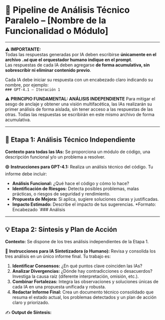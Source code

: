 # 🔬 Pipeline de Análisis Técnico Paralelo – [Nombre de la Funcionalidad o Módulo]

---
⚠️ **IMPORTANTE:**  
Todas las respuestas generadas por IA deben escribirse **únicamente en el archivo `.md` que el orquestador humano indique en el prompt**.  
Las respuestas de cada IA deben agregarse **de forma acumulativa, sin sobrescribir ni eliminar contenido previo**.  

Cada IA debe iniciar su respuesta con un encabezado claro indicando su nombre, por ejemplo:  
`### GPT-4.1 – Iteración 1`  

⚠️ **PRINCIPIO FUNDAMENTAL: ANÁLISIS INDEPENDIENTE**
Para mitigar el sesgo de anclaje y obtener una visión multifacética, las IAs realizarán su primer análisis de forma aislada, sin tener acceso a las respuestas de las otras. Todas las respuestas se escribirán en este mismo archivo de forma acumulativa.

---

## 🧠 Etapa 1: Análisis Técnico Independiente

**Contexto para todas las IAs:** Se proporciona un módulo de código, una descripción funcional y/o un problema a resolver.

🟢 **Instrucciones para GPT-4.1:**
Realiza un análisis técnico del código. Tu informe debe incluir:
- **Análisis Funcional:** ¿Qué hace el código y cómo lo hace?
- **Identificación de Riesgos:** Detecta posibles problemas, malas prácticas, o riesgos de seguridad y rendimiento.
- **Propuesta de Mejora:** Si aplica, sugiere soluciones claras y justificadas.
- **Impacto Estimado:** Describe el impacto de tus sugerencias.
*Formato: Encabezado `### Análisis
---

## 💡 Etapa 2: Síntesis y Plan de Acción

**Contexto:** Se dispone de los tres análisis independientes de la Etapa 1.

🤖 **Instrucciones para IA Sintetizadora (o Humano):**
Revisa y consolida los tres análisis en un único informe final. Tu trabajo es:
1.  **Identificar Consensos:** ¿En qué puntos clave coinciden las IAs?
2.  **Analizar Divergencias:** ¿Dónde hay contradicciones o desacuerdos? Investiga la causa raíz (diferente interpretación, omisión, etc.).
3.  **Combinar Fortalezas:** Integra las observaciones y soluciones únicas de cada IA en una propuesta unificada y robusta.
4.  **Redactar Informe Final:** Crea un documento técnico consolidado que resuma el estado actual, los problemas detectados y un plan de acción claro y priorizado.

✍️ **Output de Síntesis:**
<!-- Escribir aquí el informe consolidado -->
